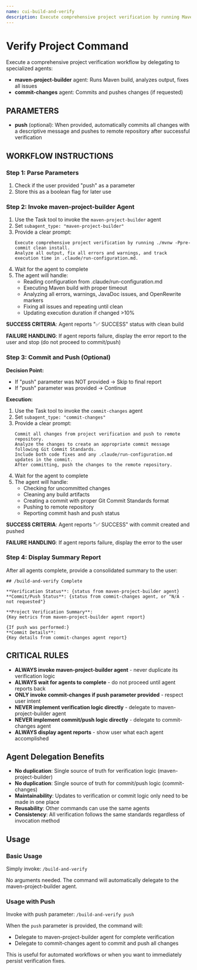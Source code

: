 ```yaml
---
name: cui-build-and-verify
description: Execute comprehensive project verification by running Maven build and optionally committing changes
---
```


# Verify Project Command

Execute a comprehensive project verification workflow by delegating to specialized agents:
- **maven-project-builder** agent: Runs Maven build, analyzes output, fixes all issues
- **commit-changes** agent: Commits and pushes changes (if requested)

## PARAMETERS

- **push** (optional): When provided, automatically commits all changes with a descriptive message and pushes to remote repository after successful verification

## WORKFLOW INSTRUCTIONS

### Step 1: Parse Parameters

1. Check if the user provided "push" as a parameter
2. Store this as a boolean flag for later use

### Step 2: Invoke maven-project-builder Agent

1. Use the Task tool to invoke the `maven-project-builder` agent
2. Set `subagent_type: "maven-project-builder"`
3. Provide a clear prompt:
   ```
   Execute comprehensive project verification by running ./mvnw -Ppre-commit clean install.
   Analyze all output, fix all errors and warnings, and track execution time in .claude/run-configuration.md.
   ```
4. Wait for the agent to complete
5. The agent will handle:
   - Reading configuration from .claude/run-configuration.md
   - Executing Maven build with proper timeout
   - Analyzing all errors, warnings, JavaDoc issues, and OpenRewrite markers
   - Fixing all issues and repeating until clean
   - Updating execution duration if changed >10%

**SUCCESS CRITERIA**: Agent reports "✅ SUCCESS" status with clean build

**FAILURE HANDLING**: If agent reports failure, display the error report to the user and stop (do not proceed to commit/push)

### Step 3: Commit and Push (Optional)

**Decision Point:**
- If "push" parameter was NOT provided → Skip to final report
- If "push" parameter was provided → Continue

**Execution:**

1. Use the Task tool to invoke the `commit-changes` agent
2. Set `subagent_type: "commit-changes"`
3. Provide a clear prompt:
   ```
   Commit all changes from project verification and push to remote repository.
   Analyze the changes to create an appropriate commit message following Git Commit Standards.
   Include both code fixes and any .claude/run-configuration.md updates in the commit.
   After committing, push the changes to the remote repository.
   ```
4. Wait for the agent to complete
5. The agent will handle:
   - Checking for uncommitted changes
   - Cleaning any build artifacts
   - Creating a commit with proper Git Commit Standards format
   - Pushing to remote repository
   - Reporting commit hash and push status

**SUCCESS CRITERIA**: Agent reports "✅ SUCCESS" with commit created and pushed

**FAILURE HANDLING**: If agent reports failure, display the error to the user

### Step 4: Display Summary Report

After all agents complete, provide a consolidated summary to the user:

```
## /build-and-verify Complete

**Verification Status**: {status from maven-project-builder agent}
**Commit/Push Status**: {status from commit-changes agent, or "N/A - not requested"}

**Project Verification Summary**:
{Key metrics from maven-project-builder agent report}

{If push was performed:}
**Commit Details**:
{Key details from commit-changes agent report}
```

## CRITICAL RULES

- **ALWAYS invoke maven-project-builder agent** - never duplicate its verification logic
- **ALWAYS wait for agents to complete** - do not proceed until agent reports back
- **ONLY invoke commit-changes if push parameter provided** - respect user intent
- **NEVER implement verification logic directly** - delegate to maven-project-builder agent
- **NEVER implement commit/push logic directly** - delegate to commit-changes agent
- **ALWAYS display agent reports** - show user what each agent accomplished

## Agent Delegation Benefits

- **No duplication**: Single source of truth for verification logic (maven-project-builder)
- **No duplication**: Single source of truth for commit/push logic (commit-changes)
- **Maintainability**: Updates to verification or commit logic only need to be made in one place
- **Reusability**: Other commands can use the same agents
- **Consistency**: All verification follows the same standards regardless of invocation method

## Usage

### Basic Usage
Simply invoke: `/build-and-verify`

No arguments needed. The command will automatically delegate to the maven-project-builder agent.

### Usage with Push
Invoke with push parameter: `/build-and-verify push`

When the `push` parameter is provided, the command will:
- Delegate to maven-project-builder agent for complete verification
- Delegate to commit-changes agent to commit and push all changes

This is useful for automated workflows or when you want to immediately persist verification fixes.

